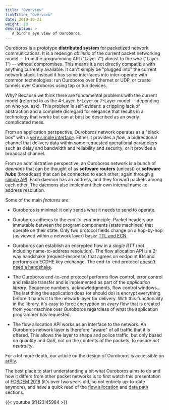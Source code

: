 ```yaml
---
title: "Overview"
linkTitle: "Overview"
date: 2019-10-21
weight: 10
description: >
   A bird's eye view of Ouroboros.
---
```


Ouroboros is a prototype **distributed system** for packetized network
communications. It is a redesign _ab initio_ of the current packet
networking model -- from the programming API ("Layer 7") almost to the
_wire_ ("Layer 1") -- without compromises. This means it's not
directly compatible with anything currently available. It can't simply
be "plugged into" the current network stack. Instead it has some
interfaces into inter-operate with common technologies: run Ouroboros
over Ethernet or UDP, or create tunnels over Ouroboros using tap or
tun devices.

Why? Because we think there are fundamental problems with the current
model (referred to as the 4-Layer, 5-Layer or 7-Layer model --
depending on who you ask). This problem is self-evident: a crippling
lack of abstraction and a complete disregard for elegance that results
in a technology that _works_ but can at best be described as an overly
complicated mess.

From an application perspective, Ouroboros network operates as a "black
box" with a
[very simple interface](https://ouroboros.rocks/man/man3/flow_alloc.3.html).
Either it provides a _flow_, a bidirectional channel that delivers data
within some requested operational parameters such as delay and
bandwidth and reliability and security; or it provides a broadcast
channel.

From an administrative perspective, an Ouroboros network is a bunch of
_daemons_ that can be thought of as **software routers** (unicast) or
**software _hubs_** (broadcast) that can be connected to each other;
again through
[a simple API](https://ouroboros.rocks/man/man8/ouroboros.8.html).
Each daemon has an address, and they forward packets among each other.
The daemons also implement their own internal name-to-address resolution.

Some of the main _features_ are:

* Ouroboros is minimal: it only sends what it needs to send to operate.

* Ouroboros adheres to the _end-to-end_ principle. Packet headers are
  immutable between the program components (state machines) that
  operate on their state. Only two protocol fields change on a
  hop-by-hop (as viewed within a network layer) basis:
  [TTL and ECN](/docs/concepts/protocols/).

* Ouroboros can establish an encrypted flow in a _single RTT_ (not
  including name-to-address resolution). The flow allocation API is a
  2-way handshake (request-response) that agrees on endpoint IDs and
  performs an ECDHE key exchange. The end-to-end protocol
  [doesn't need a handshake](/docs/concepts/protocols/#operation-of-frcp).

* The Ouroboros end-to-end protocol performs flow control, error
  control and reliable transfer and is implemented as part of the
  _application library_. Sequence numbers, acknowledgments, flow control
  windows... The last thing the application does (or should do) is
  encrypt everything before it hands it to the network layer for
  delivery. With this functionality in the library, it's easy to force
  encryption on _every_ flow that is created from your machine over
  Ouroboros regardless of what the application programmer has
  requested.

* The flow allocation API works as an interface to the network. An
  Ouroboros network layer is therefore "aware" of all traffic that it
  is offered. This allows the layer to shape and police traffic, but
  only based on quantity and QoS, not on the contents of the packets,
  to ensure _net neutrality_.

For a lot more depth, our article on the design of Ouroboros is
accessible on [arXiv](https://arxiv.org/pdf/2001.09707.pdf).

The best place to start understanding a bit what Ouroboros aims to do
and how it differs from other packet networks is to first watch this
presentation at [FOSDEM
2018](https://archive.fosdem.org/2018/schedule/event/ipc/) (it's over
two years old, so not entirely up-to-date anymore), and have a quick
read of the [flow allocation](/docs/concepts/fa/) and [data
path](/docs/concepts/datapath/) sections.

{{< youtube 6fH23l45984 >}}
